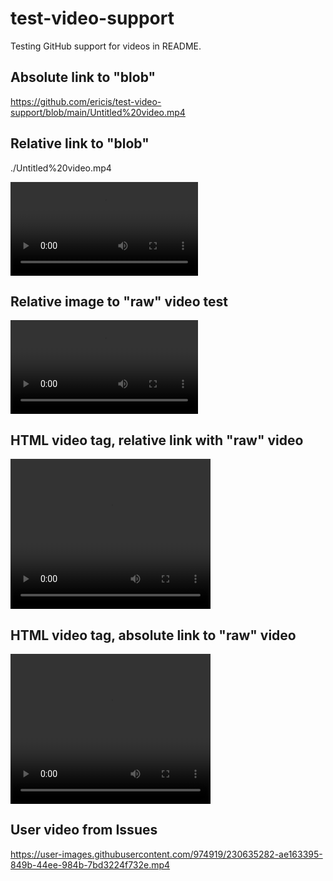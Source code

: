 # test-video-support

Testing GitHub support for videos in README.

## Absolute link to "blob"

https://github.com/ericis/test-video-support/blob/main/Untitled%20video.mp4

## Relative link to "blob"

./Untitled%20video.mp4

![Test video](./Untitled%20video.mp4)

## Relative image to "raw" video test

![Test video](./Untitled%20video.mp4?raw=1)

## HTML video tag, relative link with "raw" video

<video width="320" height="240" controls>
<source src="./Untitled%20video.mp4?raw=1" type="video/mp4"/>
Your browser does not support the video tag.
</video>

## HTML video tag, absolute link to "raw" video

<video width="320" height="240" controls>
<source src="https://github.com/ericis/test-video-support/raw/main/Untitled%20video.mp4" type="video/mp4"/>
Your browser does not support the video tag.
</video>

## User video from Issues

https://user-images.githubusercontent.com/974919/230635282-ae163395-849b-44ee-984b-7bd3224f732e.mp4
